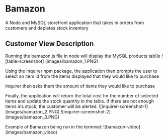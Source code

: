 # Bamazon
A Node and MySQL storefront application that takes in orders from customers and depletes stock inventory

## Customer View Description
Running the bamazon.js file in node will display the MySQL products tab]le
![table-screenshot] (images/bamazon_1.PNG)

Using the Inquirer npm package, the application then prompts the user to select an item id from the items displayed that they would like to purchase

Inquirer then asks them the amount of items they would like to purchase

Finally, the application will return the total cost for the number of selected items and update the stock quantity in the table.  If there are not enough items ins stock, the customer will be alerted. 
![inquirer-screenshot-1] (images/bamazon_2.PNG)
![inquirer-screenshot-2] (images/bamazon_3.PNG)

Example of Bamazon being run in the terminal:
![bamazon-video] (images/bamazon_video)




